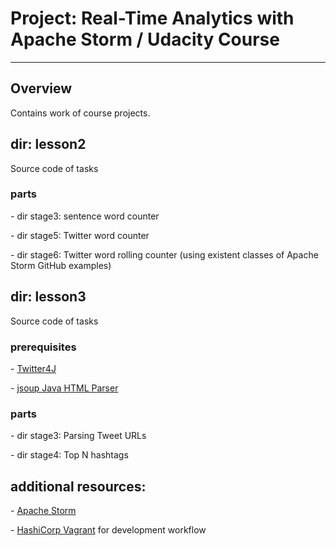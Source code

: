 # Project: Real-Time Analytics with Apache Storm / Udacity Course
---


## Overview
Contains work of course projects.


## dir: lesson2
Source code of tasks

### parts
\- dir stage3: sentence word counter

\- dir stage5: Twitter word counter

\- dir stage6: Twitter word rolling counter (using existent classes of Apache Storm GitHub examples)


## dir: lesson3
Source code of tasks

### prerequisites
\- <a href = 'http://twitter4j.org/en/javadoc.html'>Twitter4J</a>

\- <a href = 'https://jsoup.org/'>jsoup Java HTML Parser</a>

### parts
\- dir stage3: Parsing Tweet URLs

\- dir stage4: Top N hashtags


## additional resources:
\- <a href = 'https://storm.apache.org/'>Apache Storm</a>

\- <a href = 'https://www.vagrantup.com/'>HashiCorp Vagrant</a> for development workflow